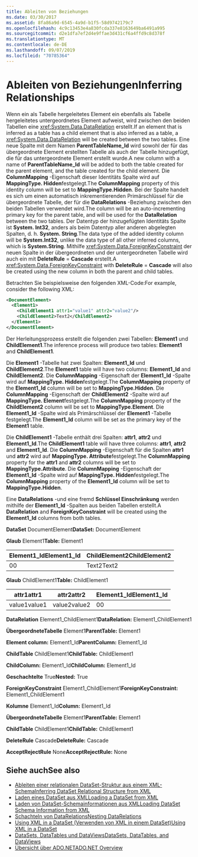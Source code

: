 ```yaml
---
title: Ableiten von Beziehungen
ms.date: 03/30/2017
ms.assetid: 8fa86a9d-6545-4a9d-b1f5-58d9742179c7
ms.openlocfilehash: 4c9c13453e4a830fcda337e8163649ba6491a995
ms.sourcegitcommit: d2e1dfa7ef2d4e9ffae3d431cf6a4ffd9c8d378f
ms.translationtype: MT
ms.contentlocale: de-DE
ms.lasthandoff: 09/07/2019
ms.locfileid: "70785364"
---
```

# <a name="inferring-relationships"></a><span data-ttu-id="84f24-102">Ableiten von Beziehungen</span><span class="sxs-lookup"><span data-stu-id="84f24-102">Inferring Relationships</span></span>
<span data-ttu-id="84f24-103">Wenn ein als Tabelle hergeleitetes Element ein ebenfalls als Tabelle hergeleitetes untergeordnetes Element aufweist, wird zwischen den beiden Tabellen eine <xref:System.Data.DataRelation> erstellt.</span><span class="sxs-lookup"><span data-stu-id="84f24-103">If an element that is inferred as a table has a child element that is also inferred as a table, a <xref:System.Data.DataRelation> will be created between the two tables.</span></span> <span data-ttu-id="84f24-104">Eine neue Spalte mit dem Namen **ParentTableName_Id** wird sowohl der für das übergeordnete Element erstellten Tabelle als auch der Tabelle hinzugefügt, die für das untergeordnete Element erstellt wurde.</span><span class="sxs-lookup"><span data-stu-id="84f24-104">A new column with a name of **ParentTableName_Id** will be added to both the table created for the parent element, and the table created for the child element.</span></span> <span data-ttu-id="84f24-105">Die **ColumnMapping** -Eigenschaft dieser Identitäts Spalte wird auf **MappingType. Hidden**festgelegt.</span><span class="sxs-lookup"><span data-stu-id="84f24-105">The **ColumnMapping** property of this identity column will be set to **MappingType.Hidden**.</span></span> <span data-ttu-id="84f24-106">Bei der Spalte handelt es sich um einen automatisch inkrementierenden Primärschlüssel für die übergeordnete Tabelle, der für die **DataRelations** -Beziehung zwischen den beiden Tabellen verwendet wird.</span><span class="sxs-lookup"><span data-stu-id="84f24-106">The column will be an auto-incrementing primary key for the parent table, and will be used for the **DataRelation** between the two tables.</span></span> <span data-ttu-id="84f24-107">Der Datentyp der hinzugefügten Identitäts Spalte ist **System. Int32**, anders als beim Datentyp aller anderen abgelegten Spalten, d. h. **System. String**.</span><span class="sxs-lookup"><span data-stu-id="84f24-107">The data type of the added identity column will be **System.Int32**, unlike the data type of all other inferred columns, which is **System.String**.</span></span> <span data-ttu-id="84f24-108">Mithilfe <xref:System.Data.ForeignKeyConstraint> der neuen Spalte in der übergeordneten und der untergeordneten Tabelle wird auch ein mit **DeleteRule** = **Cascade** erstellt.</span><span class="sxs-lookup"><span data-stu-id="84f24-108">A <xref:System.Data.ForeignKeyConstraint> with **DeleteRule** = **Cascade** will also be created using the new column in both the parent and child tables.</span></span>  
  
 <span data-ttu-id="84f24-109">Betrachten Sie beispielsweise den folgenden XML-Code:</span><span class="sxs-lookup"><span data-stu-id="84f24-109">For example, consider the following XML:</span></span>  
  
```xml  
<DocumentElement>  
  <Element1>  
    <ChildElement1 attr1="value1" attr2="value2"/>  
    <ChildElement2>Text2</ChildElement2>  
  </Element1>  
</DocumentElement>  
```  
  
 <span data-ttu-id="84f24-110">Der Herleitungsprozess erstellt die folgenden zwei Tabellen: **Element1** und **ChildElement1**.</span><span class="sxs-lookup"><span data-stu-id="84f24-110">The inference process will produce two tables: **Element1** and **ChildElement1**.</span></span>  
  
 <span data-ttu-id="84f24-111">Die **Element1** -Tabelle hat zwei Spalten: **Element1_Id** und **ChildElement2**.</span><span class="sxs-lookup"><span data-stu-id="84f24-111">The **Element1** table will have two columns: **Element1_Id** and **ChildElement2**.</span></span> <span data-ttu-id="84f24-112">Die **ColumnMapping** -Eigenschaft der **Element1_Id** -Spalte wird auf **MappingType. Hidden**festgelegt.</span><span class="sxs-lookup"><span data-stu-id="84f24-112">The **ColumnMapping** property of the **Element1_Id** column will be set to **MappingType.Hidden**.</span></span> <span data-ttu-id="84f24-113">Die **ColumnMapping** -Eigenschaft der **ChildElement2** -Spalte wird auf **MappingType. Element**festgelegt.</span><span class="sxs-lookup"><span data-stu-id="84f24-113">The **ColumnMapping** property of the **ChildElement2** column will be set to **MappingType.Element**.</span></span> <span data-ttu-id="84f24-114">Die **Element1_Id** -Spalte wird als Primärschlüssel der **Element1** -Tabelle festgelegt.</span><span class="sxs-lookup"><span data-stu-id="84f24-114">The **Element1_Id** column will be set as the primary key of the **Element1** table.</span></span>  
  
 <span data-ttu-id="84f24-115">Die **ChildElement1** -Tabelle enthält drei Spalten: **attr1**, **attr2** und **Element1_Id**.</span><span class="sxs-lookup"><span data-stu-id="84f24-115">The **ChildElement1** table will have three columns: **attr1**, **attr2** and **Element1_Id**.</span></span> <span data-ttu-id="84f24-116">Die **ColumnMapping** -Eigenschaft für die Spalten **attr1** und **attr2** wird auf **MappingType. Attribute**festgelegt.</span><span class="sxs-lookup"><span data-stu-id="84f24-116">The **ColumnMapping** property for the **attr1** and **attr2** columns will be set to **MappingType.Attribute**.</span></span> <span data-ttu-id="84f24-117">Die **ColumnMapping** -Eigenschaft der **Element1_Id** -Spalte wird auf **MappingType. Hidden**festgelegt.</span><span class="sxs-lookup"><span data-stu-id="84f24-117">The **ColumnMapping** property of the **Element1_Id** column will be set to **MappingType.Hidden**.</span></span>  
  
 <span data-ttu-id="84f24-118">Eine **DataRelations** -und eine fremd **Schlüssel Einschränkung** werden mithilfe der **Element1_Id** -Spalten aus beiden Tabellen erstellt.</span><span class="sxs-lookup"><span data-stu-id="84f24-118">A **DataRelation** and **ForeignKeyConstraint** will be created using the **Element1_Id** columns from both tables.</span></span>  
  
 <span data-ttu-id="84f24-119">**DataSet** DocumentElement</span><span class="sxs-lookup"><span data-stu-id="84f24-119">**DataSet:** DocumentElement</span></span>  
  
 <span data-ttu-id="84f24-120">**Glaub** Element1</span><span class="sxs-lookup"><span data-stu-id="84f24-120">**Table:** Element1</span></span>  
  
|<span data-ttu-id="84f24-121">Element1_Id</span><span class="sxs-lookup"><span data-stu-id="84f24-121">Element1_Id</span></span>|<span data-ttu-id="84f24-122">ChildElement2</span><span class="sxs-lookup"><span data-stu-id="84f24-122">ChildElement2</span></span>|  
|------------------|-------------------|  
|<span data-ttu-id="84f24-123">0</span><span class="sxs-lookup"><span data-stu-id="84f24-123">0</span></span>|<span data-ttu-id="84f24-124">Text2</span><span class="sxs-lookup"><span data-stu-id="84f24-124">Text2</span></span>|  
  
 <span data-ttu-id="84f24-125">**Glaub** ChildElement1</span><span class="sxs-lookup"><span data-stu-id="84f24-125">**Table:** ChildElement1</span></span>  
  
|<span data-ttu-id="84f24-126">attr1</span><span class="sxs-lookup"><span data-stu-id="84f24-126">attr1</span></span>|<span data-ttu-id="84f24-127">attr2</span><span class="sxs-lookup"><span data-stu-id="84f24-127">attr2</span></span>|<span data-ttu-id="84f24-128">Element1_Id</span><span class="sxs-lookup"><span data-stu-id="84f24-128">Element1_Id</span></span>|  
|-----------|-----------|------------------|  
|<span data-ttu-id="84f24-129">value1</span><span class="sxs-lookup"><span data-stu-id="84f24-129">value1</span></span>|<span data-ttu-id="84f24-130">value2</span><span class="sxs-lookup"><span data-stu-id="84f24-130">value2</span></span>|<span data-ttu-id="84f24-131">0</span><span class="sxs-lookup"><span data-stu-id="84f24-131">0</span></span>|  
  
 <span data-ttu-id="84f24-132">**DataRelation** Element1_ChildElement1</span><span class="sxs-lookup"><span data-stu-id="84f24-132">**DataRelation:** Element1_ChildElement1</span></span>  
  
 <span data-ttu-id="84f24-133">**ÜbergeordneteTabelle** Element1</span><span class="sxs-lookup"><span data-stu-id="84f24-133">**ParentTable:** Element1</span></span>  
  
 <span data-ttu-id="84f24-134">**Element column:** Element1_Id</span><span class="sxs-lookup"><span data-stu-id="84f24-134">**ParentColumn:** Element1_Id</span></span>  
  
 <span data-ttu-id="84f24-135">**ChildTable** ChildElement1</span><span class="sxs-lookup"><span data-stu-id="84f24-135">**ChildTable:** ChildElement1</span></span>  
  
 <span data-ttu-id="84f24-136">**ChildColumn:** Element1_Id</span><span class="sxs-lookup"><span data-stu-id="84f24-136">**ChildColumn:** Element1_Id</span></span>  
  
 <span data-ttu-id="84f24-137">**Geschachtelte** True</span><span class="sxs-lookup"><span data-stu-id="84f24-137">**Nested:** True</span></span>  
  
 <span data-ttu-id="84f24-138">**ForeignKeyConstraint** Element1_ChildElement1</span><span class="sxs-lookup"><span data-stu-id="84f24-138">**ForeignKeyConstraint:** Element1_ChildElement1</span></span>  
  
 <span data-ttu-id="84f24-139">**Kolumne** Element1_Id</span><span class="sxs-lookup"><span data-stu-id="84f24-139">**Column:** Element1_Id</span></span>  
  
 <span data-ttu-id="84f24-140">**ÜbergeordneteTabelle** Element1</span><span class="sxs-lookup"><span data-stu-id="84f24-140">**ParentTable:** Element1</span></span>  
  
 <span data-ttu-id="84f24-141">**ChildTable** ChildElement1</span><span class="sxs-lookup"><span data-stu-id="84f24-141">**ChildTable:** ChildElement1</span></span>  
  
 <span data-ttu-id="84f24-142">**DeleteRule** Cascade</span><span class="sxs-lookup"><span data-stu-id="84f24-142">**DeleteRule:** Cascade</span></span>  
  
 <span data-ttu-id="84f24-143">**AcceptRejectRule** None</span><span class="sxs-lookup"><span data-stu-id="84f24-143">**AcceptRejectRule:** None</span></span>  
  
## <a name="see-also"></a><span data-ttu-id="84f24-144">Siehe auch</span><span class="sxs-lookup"><span data-stu-id="84f24-144">See also</span></span>

- [<span data-ttu-id="84f24-145">Ableiten einer relationalen DataSet-Struktur aus einem XML-Schema</span><span class="sxs-lookup"><span data-stu-id="84f24-145">Inferring DataSet Relational Structure from XML</span></span>](inferring-dataset-relational-structure-from-xml.md)
- [<span data-ttu-id="84f24-146">Laden eines DataSet aus XML</span><span class="sxs-lookup"><span data-stu-id="84f24-146">Loading a DataSet from XML</span></span>](loading-a-dataset-from-xml.md)
- [<span data-ttu-id="84f24-147">Laden von DataSet-Schemainformationen aus XML</span><span class="sxs-lookup"><span data-stu-id="84f24-147">Loading DataSet Schema Information from XML</span></span>](loading-dataset-schema-information-from-xml.md)
- [<span data-ttu-id="84f24-148">Schachteln von DataRelations</span><span class="sxs-lookup"><span data-stu-id="84f24-148">Nesting DataRelations</span></span>](nesting-datarelations.md)
- [<span data-ttu-id="84f24-149">Using XML in a DataSet (Verwenden von XML in einem DataSet)</span><span class="sxs-lookup"><span data-stu-id="84f24-149">Using XML in a DataSet</span></span>](using-xml-in-a-dataset.md)
- [<span data-ttu-id="84f24-150">DataSets, DataTables und DataViews</span><span class="sxs-lookup"><span data-stu-id="84f24-150">DataSets, DataTables, and DataViews</span></span>](index.md)
- [<span data-ttu-id="84f24-151">Übersicht über ADO.NET</span><span class="sxs-lookup"><span data-stu-id="84f24-151">ADO.NET Overview</span></span>](../ado-net-overview.md)
